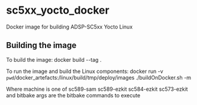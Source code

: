 # sc5xx_yocto_docker
Docker image for building ADSP-SC5xx Yocto Linux

## Building the image
To build the image:
  docker build --tag <tagname> .

To run the image and build the Linux components:
  docker run -v `pwd`/docker_artefacts:/linux/build/tmp/deploy/images <tagname> ./buildOnDocker.sh -m <machine> <bitbake args>

  Where machine is one of sc589-sam sc589-ezkit sc584-ezkit sc573-ezkit and bitbake args are the bitbake commands to execute
